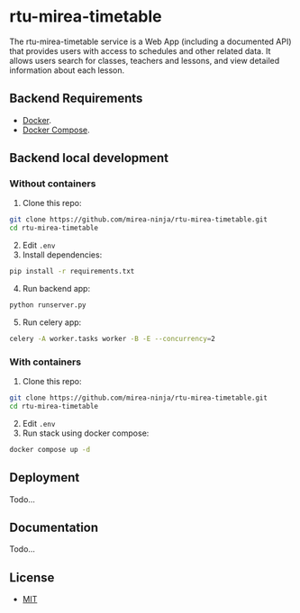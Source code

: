 
# rtu-mirea-timetable

The rtu-mirea-timetable service is a Web App (including a documented API) that provides users with access to schedules and other related data. It allows users search for classes, teachers and lessons, and view detailed information about each lesson.

## Backend Requirements

* [Docker](https://www.docker.com/).
* [Docker Compose](https://docs.docker.com/compose/install/).


## Backend local development

### Without containers

1. Clone this repo:
```bash
git clone https://github.com/mirea-ninja/rtu-mirea-timetable.git
cd rtu-mirea-timetable
```
2. Edit `.env`
3. Install dependencies:
```bash
pip install -r requirements.txt
```
4. Run backend app:
```bash
python runserver.py
```
5. Run celery app:
```bash
celery -A worker.tasks worker -B -E --concurrency=2
```


### With containers

1. Clone this repo:
```bash
git clone https://github.com/mirea-ninja/rtu-mirea-timetable.git
cd rtu-mirea-timetable
```
2. Edit `.env`
3. Run stack using docker compose:
```bash
docker compose up -d
```

<a name="deployment"></a>

## Deployment

Todo...

<a name="docs"></a>

## Documentation

Todo...

<a name="license"></a>

## License

- [MIT](LICENSE)
